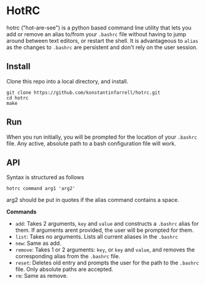 # HotRC

hotrc ("hot-are-see") is a python based command line utility that lets you add or remove an alias to/from your `.bashrc` file
without having to jump around between text editors, or restart the shell. It is advantageous to `alias` as the changes to `.bashrc`
are persistent and don't rely on the user session.

## Install

Clone this repo into a local directory, and install.

    git clone https://github.com/konstantinfarrell/hotrc.git
    cd hotrc
    make

## Run

When you run initially, you will be prompted for the location of your `.bashrc` file.
Any active, absolute path to a bash configuration file will work.

## API

Syntax is structured as follows

    hotrc command arg1 'arg2'

arg2 should be put in quotes if the alias command contains a space.

**Commands**

- `add`: Takes 2 arguments, `key` and `value` and constructs a `.bashrc` alias for them.
    If arguments arent provided, the user will be prompted for them.
- `list`: Takes no arguments. Lists all current aliases in the `.bashrc`
- `new`: Same as add.
- `remove`: Takes 1 or 2 arguments: `key`, or `key` and `value`, and removes the corresponding alias from the `.bashrc` file.
- `reset`: Deletes old entry and prompts the user for the path to the `.bashrc` file. Only absolute paths are accepted.
- `rm`: Same as remove.
